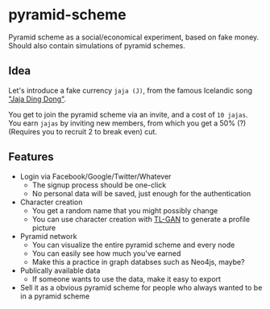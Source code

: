 # pyramid-scheme

Pyramid scheme as a social/economical experiment, based on fake money. Should also contain simulations of pyramid schemes.

## Idea

Let's introduce a fake currency `jaja (J)`, from the famous Icelandic song ["Jaja Ding Dong"](https://www.youtube.com/watch?v=7anGdjnklEo).

You get to join the pyramid scheme via an invite, and a cost of `10 jajas`. You earn `jajas` by inviting new members, from which you get a 50% (?)(Requires you to recruit 2 to break even) cut.

## Features

- Login via Facebook/Google/Twitter/Whatever
  - The signup process should be one-click
  - No personal data will be saved, just enough for the authentication
- Character creation
  - You get a random name that you might possibly change
  - You can use character creation with [TL-GAN](https://github.com/SummitKwan/transparent_latent_gan) to generate a profile picture
- Pyramid network
  - You can visualize the entire pyramid scheme and every node
  - You can easily see how much you've earned
  - Make this a practice in graph databses such as Neo4js, maybe?
- Publically available data
  - If someone wants to use the data, make it easy to export
- Sell it as a obvious pyramid scheme for people who always wanted to be in a pyramid scheme